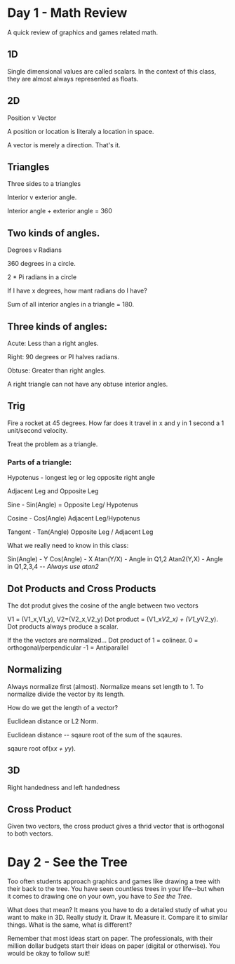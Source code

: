 # Day 1 - Math Review

A quick review of graphics and games related math.

## 1D

Single dimensional values are called scalars. In the context of this class, they are almost always represented as floats.

## 2D

Position v Vector


A position or location is literaly a  location in space.

A vector is merely a direction. That's it.

## Triangles

Three sides to a triangles

Interior v exterior angle.

Interior angle + exterior angle = 360

## Two kinds of angles.

Degrees v Radians

360 degrees in a circle.

2 * Pi radians in a circle

If I have x degrees, how mant radians do I have?

Sum of all interior angles in a triangle = 180.

## Three kinds of angles:

Acute: Less than a right angles.

Right: 90 degrees or PI halves radians.

Obtuse: Greater than right angles.

A right triangle can not have any obtuse interior angles.

## Trig


Fire a rocket at 45 degrees. How far does it travel in x and y in 1 second a 1 unit/second velocity.

Treat the problem as a triangle.
### Parts of a triangle:

Hypotenus - longest leg or leg opposite right angle

Adjacent Leg and Opposite Leg


Sine - Sin(Angle) = Opposite Leg/ Hypotenus

Cosine - Cos(Angle) Adjacent Leg/Hypotenus

Tangent - Tan(Angle) Opposite Leg / Adjacent Leg

What we really need to know in this class:

Sin(Angle) - Y
Cos(Angle) - X
Atan(Y/X) - Angle in Q1,2
Atan2(Y,X) - Angle in Q1,2,3,4 -- *Always use atan2*

## Dot Products and Cross Products


The dot produt gives the cosine of the angle between two vectors

V1 = (V1_x,V1_y), V2=(V2_x,V2_y)
Dot product = (V1_x*V2_x) + (V1_y*V2_y). Dot products always produce a scalar.

If the the vectors are normalized...
Dot product of 1 = colinear.
0 = orthogonal/perpendicular
-1 = Antiparallel

##  Normalizing

Always normalize first (almost).
Normalize means set length to 1.
To normalize divide the vector by its length.

How do we get the length of a vector?

Euclidean distance or L2 Norm.

Euclidean distance -- sqaure root of the sum of the sqaures.

sqaure root of(x*x + y*y).

## 3D

Right handedness and left handedness

## Cross Product

Given two vectors, the cross product gives a thrid vector that is orthogonal to both vectors.

# Day 2 - See the Tree

Too often students approach graphics and games like drawing a tree with their back to the tree. You have seen countless trees in your life--but when it comes to drawing one on your own, you have to *See the Tree*.

What does that mean? It means you have to do a detailed study of what you want to make in 3D. Really study it. Draw it. Measure it. Compare it to similar things. What is the same, what is different?

Remember that most ideas start on paper. The professionals, with their million dollar budgets start their ideas on paper (digital or otherwise). You would be okay to follow suit!














